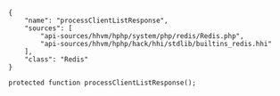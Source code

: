 ``` yamlmeta
{
    "name": "processClientListResponse",
    "sources": [
        "api-sources/hhvm/hphp/system/php/redis/Redis.php",
        "api-sources/hhvm/hphp/hack/hhi/stdlib/builtins_redis.hhi"
    ],
    "class": "Redis"
}
```




``` Hack
protected function processClientListResponse();
```
<!-- HHAPIDOC -->
